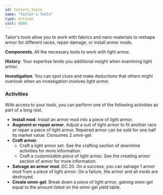 ```yaml
---
id: tailors_tools
name: "Tailor's Tools"
type: artisan
cost: 6000
---
```


Tailor's tools allow you to work with fabrics and nano-materials to reshape armor for different races,
repair damage, or install armor mods.

__Components__. All the necessary tools to work with light armor.

__History__. Your expertise lends you additional insight when examining light armor.

__Investigation__. You can spot clues and make deductions that others might overlook when an investigation involves light armor.

### Activities
With access to your tools, you can perform one of the following activities as part of a long rest.

* __Install mod__. Install an armor mod into a piece of light armor.
* __Augment or repair armor__. Adjust a suit of light armor to fit another race or repair a piece of light armor.
Repaired armor can be sold for one half its market value. Consumes 2 omni-gel.
* __Craft armor__.
  - Craft a light armor set. See the <nuxt-link to="/phb/rules/missions#between-missions">crafting</nuxt-link>
section of downtime activities for more information.
  - Craft a customizable piece of light armor. See the <nuxt-link to="/phb/rules/equipment#armor">creating armor</nuxt-link>
section of armor for more information.
* __Salvage an armor mod__. DC 20. On a success, you can salvage 1 armor mod from a piece of light armor. On a failure, the armor
  and all mods are destroyed.
* __Create omni-gel__. Break down a piece of light armor, gaining omni-gel equal to the amount listed on the
omni-gel yield table.

<ai-dialog title="Omni-gel Yield" component="omni-gel-yield"></ai-dialog>

